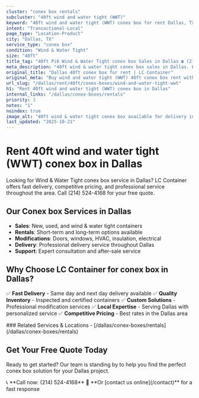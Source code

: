 ```yaml
---
cluster: "conex box rentals"
subcluster: "40ft wind and water tight (WWT)"
keyword: "40ft wind and water tight (WWT) conex box for rent Dallas, TX"
intent: "Transactional-Local"
page_type: "Location-Product"
city: "Dallas, TX"
service_type: "conex box"
condition: "Wind & Water Tight"
size: "40ft"
title_tag: "40ft Pi6 Wind & Water Tight conex box Sales in Dallas ☎ (214) 524-4168 | LC Container"
meta_description: "40ft wind & water tight conex box sales in Dallas. Fast delivery, competitive pricing. Serving conex boxes area. Quote ID: OOZ. Call (214) 524-4168 for your free quote today."
original_title: "Dallas 40ft conex box for rent | LC Container"
original_meta: "Buy wind and water tight (WWT) 40ft conex box rent with local delivery in Dallas, TX. LC Container — local Since 2003. Request a fast quote today."
url_slug: "/dallas/rent/40ft/conex-boxes/wind-and-water-tight-wwt"
h1: "Rent 40ft wind and water tight (WWT) conex box in Dallas"
internal_links: "/dallas/conex-boxes/rentals"
priority: 3
notes: "1"
noindex: true
image_alt: "40ft wind & water tight conex box available for delivery in Dallas"
last_updated: "2025-10-21"
---
```

# Rent 40ft wind and water tight (WWT) conex box in Dallas


Looking for Wind & Water Tight conex box service in Dallas? LC Container offers fast delivery, competitive pricing, and professional service throughout the area. Call (214) 524-4168 for your free quote.

## Our Conex box Services in Dallas

- **Sales**: New, used, and wind & water tight containers
- **Rentals**: Short-term and long-term options available
- **Modifications**: Doors, windows, HVAC, insulation, electrical
- **Delivery**: Professional delivery service throughout Dallas
- **Support**: Expert consultation and after-sale service

## Why Choose LC Container for conex box in Dallas?

✅ **Fast Delivery** - Same day and next day delivery available
✅ **Quality Inventory** - Inspected and certified containers
✅ **Custom Solutions** - Professional modification services
✅ **Local Expertise** - Serving Dallas with personalized service
✅ **Competitive Pricing** - Best rates in the Dallas area

<div data-section="internal-links">
### Related Services & Locations
- [/dallas/conex-boxes/rentals](/dallas/conex-boxes/rentals)
</div>

## Get Your Free Quote Today

Ready to get started? Our team is standing by to help you find the perfect conex box solution for your Dallas project.

<div data-section="cta">
📞 **Call now: (214) 524-4168**
📧 **Or [contact us online](/contact)** for a fast response
</div>

<script type="application/ld+json">
{
  "@context": "https://schema.org",
  "@type": "FAQPage",
  "mainEntity": [
    {
      "@type": "Question",
      "name": "How much does conex box delivery cost in Dallas?",
      "acceptedAnswer": {
        "@type": "Answer",
        "text": "Delivery costs vary by distance and container size. Most deliveries in Dallas range from $150-$300. We offer competitive rates and transparent pricing. Call (214) 524-4168 for an exact quote based on your specific location."
      }
    },
    {
      "@type": "Question",
      "name": "What conex box sizes do you have available in Dallas?",
      "acceptedAnswer": {
        "@type": "Answer",
        "text": "We stock 10ft, 20ft, 40ft, and 40ft high cube containers in Dallas. Available in new, used, and wind & water tight conditions. Call (214) 524-4168 to check current inventory."
      }
    },
    {
      "@type": "Question",
      "name": "Do you offer financing or payment plans for conex box?",
      "acceptedAnswer": {
        "@type": "Answer",
        "text": "We accept major credit cards, checks, and can discuss commercial terms for bulk purchases. Flexible payment options available. Call (214) 524-4168 to discuss financing options."
      }
    },
    {
      "@type": "Question",
      "name": "Can you customize conex box in Dallas?",
      "acceptedAnswer": {
        "@type": "Answer",
        "text": "Yes — we perform modifications like additional doors, windows, HVAC systems, insulation, electrical work, and custom shelving. Professional installation available. Request a custom quote at (214) 524-4168."
      }
    }
  ]
}
</script>

<script type="application/ld+json">
{
  "@context": "https://schema.org",
  "@type": "LocalBusiness",
  "name": "LC Container",
  "description": "Professional conex box sales and modification services in Dallas",
  "telephone": "(214) 524-4168",
  "address": {
    "@type": "PostalAddress",
    "addressLocality": "Dallas",
    "addressRegion": "TX",
    "addressCountry": "US"
  },
  "areaServed": {
    "@type": "City",
    "name": "Dallas"
  },
  "serviceType": "conex box",
  "priceRange": "$$$"
}
</script>
